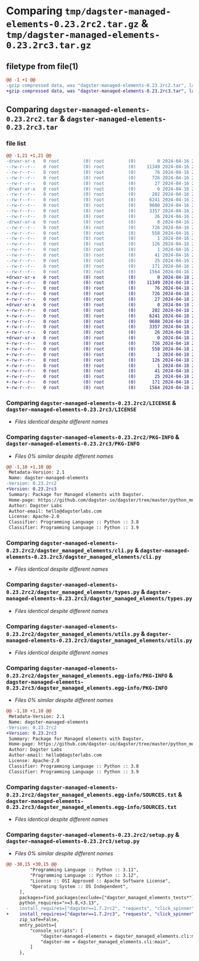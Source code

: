 # Comparing `tmp/dagster-managed-elements-0.23.2rc2.tar.gz` & `tmp/dagster-managed-elements-0.23.2rc3.tar.gz`

## filetype from file(1)

```diff
@@ -1 +1 @@
-gzip compressed data, was "dagster-managed-elements-0.23.2rc2.tar", last modified: Tue Apr 16 20:39:33 2024, max compression
+gzip compressed data, was "dagster-managed-elements-0.23.2rc3.tar", last modified: Thu Apr 18 21:17:16 2024, max compression
```

## Comparing `dagster-managed-elements-0.23.2rc2.tar` & `dagster-managed-elements-0.23.2rc3.tar`

### file list

```diff
@@ -1,21 +1,21 @@
-drwxr-xr-x   0 root         (0) root         (0)        0 2024-04-16 20:39:33.052468 dagster-managed-elements-0.23.2rc2/
--rw-r--r--   0 root         (0) root         (0)    11349 2024-04-16 20:26:55.000000 dagster-managed-elements-0.23.2rc2/LICENSE
--rw-r--r--   0 root         (0) root         (0)       76 2024-04-16 20:26:55.000000 dagster-managed-elements-0.23.2rc2/MANIFEST.in
--rw-r--r--   0 root         (0) root         (0)      726 2024-04-16 20:39:33.052468 dagster-managed-elements-0.23.2rc2/PKG-INFO
--rw-r--r--   0 root         (0) root         (0)       27 2024-04-16 20:26:55.000000 dagster-managed-elements-0.23.2rc2/README.md
-drwxr-xr-x   0 root         (0) root         (0)        0 2024-04-16 20:39:33.048468 dagster-managed-elements-0.23.2rc2/dagster_managed_elements/
--rw-r--r--   0 root         (0) root         (0)      202 2024-04-16 20:26:55.000000 dagster-managed-elements-0.23.2rc2/dagster_managed_elements/__init__.py
--rw-r--r--   0 root         (0) root         (0)     6241 2024-04-16 20:26:55.000000 dagster-managed-elements-0.23.2rc2/dagster_managed_elements/cli.py
--rw-r--r--   0 root         (0) root         (0)     9608 2024-04-16 20:26:55.000000 dagster-managed-elements-0.23.2rc2/dagster_managed_elements/types.py
--rw-r--r--   0 root         (0) root         (0)     3357 2024-04-16 20:26:55.000000 dagster-managed-elements-0.23.2rc2/dagster_managed_elements/utils.py
--rw-r--r--   0 root         (0) root         (0)       26 2024-04-16 20:26:55.000000 dagster-managed-elements-0.23.2rc2/dagster_managed_elements/version.py
-drwxr-xr-x   0 root         (0) root         (0)        0 2024-04-16 20:39:33.052468 dagster-managed-elements-0.23.2rc2/dagster_managed_elements.egg-info/
--rw-r--r--   0 root         (0) root         (0)      726 2024-04-16 20:39:32.000000 dagster-managed-elements-0.23.2rc2/dagster_managed_elements.egg-info/PKG-INFO
--rw-r--r--   0 root         (0) root         (0)      558 2024-04-16 20:39:32.000000 dagster-managed-elements-0.23.2rc2/dagster_managed_elements.egg-info/SOURCES.txt
--rw-r--r--   0 root         (0) root         (0)        1 2024-04-16 20:39:32.000000 dagster-managed-elements-0.23.2rc2/dagster_managed_elements.egg-info/dependency_links.txt
--rw-r--r--   0 root         (0) root         (0)      126 2024-04-16 20:39:32.000000 dagster-managed-elements-0.23.2rc2/dagster_managed_elements.egg-info/entry_points.txt
--rw-r--r--   0 root         (0) root         (0)        1 2024-04-16 20:39:32.000000 dagster-managed-elements-0.23.2rc2/dagster_managed_elements.egg-info/not-zip-safe
--rw-r--r--   0 root         (0) root         (0)       41 2024-04-16 20:39:32.000000 dagster-managed-elements-0.23.2rc2/dagster_managed_elements.egg-info/requires.txt
--rw-r--r--   0 root         (0) root         (0)       25 2024-04-16 20:39:32.000000 dagster-managed-elements-0.23.2rc2/dagster_managed_elements.egg-info/top_level.txt
--rw-r--r--   0 root         (0) root         (0)      171 2024-04-16 20:39:33.052468 dagster-managed-elements-0.23.2rc2/setup.cfg
--rw-r--r--   0 root         (0) root         (0)     1564 2024-04-16 20:26:55.000000 dagster-managed-elements-0.23.2rc2/setup.py
+drwxr-xr-x   0 root         (0) root         (0)        0 2024-04-18 21:17:16.913944 dagster-managed-elements-0.23.2rc3/
+-rw-r--r--   0 root         (0) root         (0)    11349 2024-04-18 21:10:09.000000 dagster-managed-elements-0.23.2rc3/LICENSE
+-rw-r--r--   0 root         (0) root         (0)       76 2024-04-18 21:10:09.000000 dagster-managed-elements-0.23.2rc3/MANIFEST.in
+-rw-r--r--   0 root         (0) root         (0)      726 2024-04-18 21:17:16.913944 dagster-managed-elements-0.23.2rc3/PKG-INFO
+-rw-r--r--   0 root         (0) root         (0)       27 2024-04-18 21:10:09.000000 dagster-managed-elements-0.23.2rc3/README.md
+drwxr-xr-x   0 root         (0) root         (0)        0 2024-04-18 21:17:16.909944 dagster-managed-elements-0.23.2rc3/dagster_managed_elements/
+-rw-r--r--   0 root         (0) root         (0)      202 2024-04-18 21:10:09.000000 dagster-managed-elements-0.23.2rc3/dagster_managed_elements/__init__.py
+-rw-r--r--   0 root         (0) root         (0)     6241 2024-04-18 21:10:09.000000 dagster-managed-elements-0.23.2rc3/dagster_managed_elements/cli.py
+-rw-r--r--   0 root         (0) root         (0)     9608 2024-04-18 21:10:09.000000 dagster-managed-elements-0.23.2rc3/dagster_managed_elements/types.py
+-rw-r--r--   0 root         (0) root         (0)     3357 2024-04-18 21:10:09.000000 dagster-managed-elements-0.23.2rc3/dagster_managed_elements/utils.py
+-rw-r--r--   0 root         (0) root         (0)       26 2024-04-18 21:10:09.000000 dagster-managed-elements-0.23.2rc3/dagster_managed_elements/version.py
+drwxr-xr-x   0 root         (0) root         (0)        0 2024-04-18 21:17:16.913944 dagster-managed-elements-0.23.2rc3/dagster_managed_elements.egg-info/
+-rw-r--r--   0 root         (0) root         (0)      726 2024-04-18 21:17:16.000000 dagster-managed-elements-0.23.2rc3/dagster_managed_elements.egg-info/PKG-INFO
+-rw-r--r--   0 root         (0) root         (0)      558 2024-04-18 21:17:16.000000 dagster-managed-elements-0.23.2rc3/dagster_managed_elements.egg-info/SOURCES.txt
+-rw-r--r--   0 root         (0) root         (0)        1 2024-04-18 21:17:16.000000 dagster-managed-elements-0.23.2rc3/dagster_managed_elements.egg-info/dependency_links.txt
+-rw-r--r--   0 root         (0) root         (0)      126 2024-04-18 21:17:16.000000 dagster-managed-elements-0.23.2rc3/dagster_managed_elements.egg-info/entry_points.txt
+-rw-r--r--   0 root         (0) root         (0)        1 2024-04-18 21:17:16.000000 dagster-managed-elements-0.23.2rc3/dagster_managed_elements.egg-info/not-zip-safe
+-rw-r--r--   0 root         (0) root         (0)       41 2024-04-18 21:17:16.000000 dagster-managed-elements-0.23.2rc3/dagster_managed_elements.egg-info/requires.txt
+-rw-r--r--   0 root         (0) root         (0)       25 2024-04-18 21:17:16.000000 dagster-managed-elements-0.23.2rc3/dagster_managed_elements.egg-info/top_level.txt
+-rw-r--r--   0 root         (0) root         (0)      171 2024-04-18 21:17:16.913944 dagster-managed-elements-0.23.2rc3/setup.cfg
+-rw-r--r--   0 root         (0) root         (0)     1564 2024-04-18 21:10:09.000000 dagster-managed-elements-0.23.2rc3/setup.py
```

### Comparing `dagster-managed-elements-0.23.2rc2/LICENSE` & `dagster-managed-elements-0.23.2rc3/LICENSE`

 * *Files identical despite different names*

### Comparing `dagster-managed-elements-0.23.2rc2/PKG-INFO` & `dagster-managed-elements-0.23.2rc3/PKG-INFO`

 * *Files 0% similar despite different names*

```diff
@@ -1,10 +1,10 @@
 Metadata-Version: 2.1
 Name: dagster-managed-elements
-Version: 0.23.2rc2
+Version: 0.23.2rc3
 Summary: Package for Managed elements with Dagster.
 Home-page: https://github.com/dagster-io/dagster/tree/master/python_modules/libraries/dagster-managed-elements
 Author: Dagster Labs
 Author-email: hello@dagsterlabs.com
 License: Apache-2.0
 Classifier: Programming Language :: Python :: 3.8
 Classifier: Programming Language :: Python :: 3.9
```

### Comparing `dagster-managed-elements-0.23.2rc2/dagster_managed_elements/cli.py` & `dagster-managed-elements-0.23.2rc3/dagster_managed_elements/cli.py`

 * *Files identical despite different names*

### Comparing `dagster-managed-elements-0.23.2rc2/dagster_managed_elements/types.py` & `dagster-managed-elements-0.23.2rc3/dagster_managed_elements/types.py`

 * *Files identical despite different names*

### Comparing `dagster-managed-elements-0.23.2rc2/dagster_managed_elements/utils.py` & `dagster-managed-elements-0.23.2rc3/dagster_managed_elements/utils.py`

 * *Files identical despite different names*

### Comparing `dagster-managed-elements-0.23.2rc2/dagster_managed_elements.egg-info/PKG-INFO` & `dagster-managed-elements-0.23.2rc3/dagster_managed_elements.egg-info/PKG-INFO`

 * *Files 0% similar despite different names*

```diff
@@ -1,10 +1,10 @@
 Metadata-Version: 2.1
 Name: dagster-managed-elements
-Version: 0.23.2rc2
+Version: 0.23.2rc3
 Summary: Package for Managed elements with Dagster.
 Home-page: https://github.com/dagster-io/dagster/tree/master/python_modules/libraries/dagster-managed-elements
 Author: Dagster Labs
 Author-email: hello@dagsterlabs.com
 License: Apache-2.0
 Classifier: Programming Language :: Python :: 3.8
 Classifier: Programming Language :: Python :: 3.9
```

### Comparing `dagster-managed-elements-0.23.2rc2/dagster_managed_elements.egg-info/SOURCES.txt` & `dagster-managed-elements-0.23.2rc3/dagster_managed_elements.egg-info/SOURCES.txt`

 * *Files identical despite different names*

### Comparing `dagster-managed-elements-0.23.2rc2/setup.py` & `dagster-managed-elements-0.23.2rc3/setup.py`

 * *Files 0% similar despite different names*

```diff
@@ -30,15 +30,15 @@
         "Programming Language :: Python :: 3.11",
         "Programming Language :: Python :: 3.12",
         "License :: OSI Approved :: Apache Software License",
         "Operating System :: OS Independent",
     ],
     packages=find_packages(exclude=["dagster_managed_elements_tests*"]),
     python_requires=">=3.8,<3.13",
-    install_requires=["dagster==1.7.2rc2", "requests", "click_spinner"],
+    install_requires=["dagster==1.7.2rc3", "requests", "click_spinner"],
     zip_safe=False,
     entry_points={
         "console_scripts": [
             "dagster-managed-elements = dagster_managed_elements.cli:main",
             "dagster-me = dagster_managed_elements.cli:main",
         ]
     },
```

